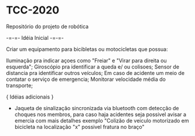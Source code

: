 ﻿# TCC-2020
Repositório do projeto de robótica

 -=-=- Idéia Inicial -=-=-

Criar um equipamento para bicibletas ou motocicletas que possua:

Iluminação pra indicar açoes como "Freiar" e "Virar para direita ou esquerda";
Giroscópio pra identificar a queda e/ ou colisoes;
Sensor de distancia pra identificar outros veículos;
Em caso de acidente um meio de contatar o serviço de emergencia;
Monitorar velocidade média do transporte;

{ Idéias adicionais }

+ Jaqueta de sinalização sincronizada via bluetooth com detecção de choques nos membros, para caso haja acidentes
seja possivel avisar a emercia com mais detalhes exemplo "Colizão de veiculo motorizado em bicicleta na localização "x" possivel fratura no braço"